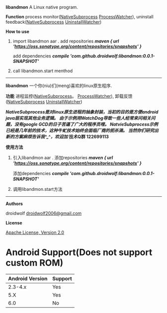 **libandmon** A Linux native program. 

**Function** process monitor([NativeSubprocess](https://github.com/droidwolf/NativeSubprocess "NativeSubprocess")
[ProcessWatcher](https://github.com/droidwolf/NativeSubprocess/blob/master/example/src/main/java/com/droidwolf/example/ProcessWatcher.java "ProcessWatcher")),
uninstall feedback([NativeSubprocess](https://github.com/droidwolf/NativeSubprocess "NativeSubprocess")
                  [UninstallWatcher](https://github.com/droidwolf/NativeSubprocess/blob/master/example/src/main/java/com/droidwolf/example/UninstallWatcher.java "UninstallWatcher"))

**How to use**

1. import libandmon aar .
   add repositories ***maven { url 'https://oss.sonatype.org/content/repositories/snapshots' }***
   
   add dependencies ***compile 'com.github.droidwolf:libandmon:0.0.1-SNAPSHOT'***
   
2. call libandmon.start menthod

--------
**libandmon** 一个你(niu)们(meng)喜欢的linux原生程序. 

**功能** 进程监控([NativeSubprocess](https://github.com/droidwolf/NativeSubprocess "NativeSubprocess")。
[ProcessWatcher](https://github.com/droidwolf/NativeSubprocess/blob/master/example/src/main/java/com/droidwolf/example/ProcessWatcher.java "ProcessWatcher")),
卸载反馈([NativeSubprocess](https://github.com/droidwolf/NativeSubprocess "NativeSubprocess")
                  [UninstallWatcher](https://github.com/droidwolf/NativeSubprocess/blob/master/example/src/main/java/com/droidwolf/example/UninstallWatcher.java "UninstallWatcher"))

***NativeSubprocess是对linux原生进程的抽象封装，当初的目的是方便android java层实现其他业务逻辑。
由于示例用WatchDog导致一些人经常来问相关问题，没有google GCD的日子苦逼了广大的程序员哩。
NatvieSubprocess示例已经是几年前的技术，这种牛虻技术始终会面临厂商的扼杀滴。
当然你们研究出新的方案麻烦告诉我^_^，欢迎加*** **技术Q群 122699113**

**使用方法**

1. 引入libandmon aar .
   添加repositories ***maven { url 'https://oss.sonatype.org/content/repositories/snapshots' }***
   
   添加dependencies ***compile 'com.github.droidwolf:libandmon:0.0.1-SNAPSHOT'***

2. 调用libandmon.start方法
--------
**Authors**

droidwolf [droidwolf2006@gmail.com](mailto:droidwolf2006@gmail.com "droidwolf2006@gmail.com")


**License**

[Apache License, Version 2.0](http://www.apache.org/licenses/LICENSE-2.0 "Apache License, Version 2.0")

# Android Support(Does not support custom ROM)
Android Version | Support
--------------- | --------
2.3-4.x            | Yes
5.X             | Yes
6.0             | No
